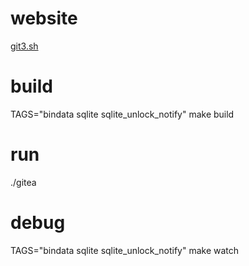 # website
[git3.sh](https://git3.sh)


# build

TAGS="bindata sqlite sqlite_unlock_notify" make build

# run

./gitea

# debug

TAGS="bindata sqlite sqlite_unlock_notify" make watch
